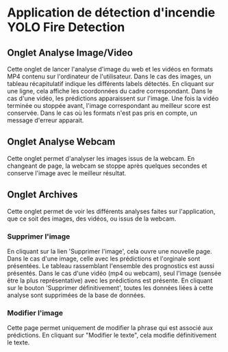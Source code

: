 # Application de détection d'incendie **YOLO Fire Detection**

## Onglet Analyse Image/Video
Cette onglet de lancer l'analyse d'image du web et les vidéos en formats MP4 contenu sur l'ordinateur de l'utilisateur.
Dans le cas des images, un tableau récapitulatif indique les différents labels détectés. En cliquant sur une ligne, cela affiche les coordonnées du cadre correspondant.
Dans le cas d'une vidéo, les prédictions apparaissent sur l'image. Une fois la vidéo terminée ou stoppée avant, l'image correspondant au meilleur score est conservée.
Dans le cas où les formats n'est pas pris en compte, un message d'erreur apparait.

## Onglet Analyse Webcam
Cette onglet permet d'analyser les images issus de la webcam. 
En changeant de page, la webcam se stoppe après quelques secondes et conserve l'image avec le meilleur résultat.

## Onglet Archives
Cette onglet permet de voir les différents analyses faites sur l'application, que ce soit des images, des vidéos, ou issus de la webcam. 

### Supprimer l'image
En cliquant sur la lien 'Supprimer l'image', cela ouvre une nouvelle page.
Dans le cas d'une image, celle avec les prédictions et l'orginale sont présentées. Le tableau rassemblant l'ensemble des prognostics est aussi présentés. 
Dans le cas d'une vidéo (mp4 ou webcam), seul l'image (sensée être la plus représentative) avec les prédictions est présente. 
En cliquant sur le bouton 'Supprimer définitivement', toutes les données liées à cette analyse sont supprimées de la base de données.

### Modifier l'image
Cette page permet uniquement de modifier la phrase qui est associé aux prédictions. En cliquant sur "Modifier le texte", cela modifie définitivement le texte.